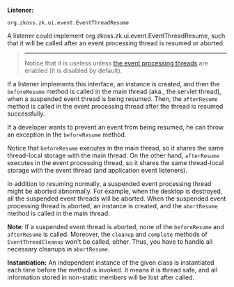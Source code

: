 **Listener:**

`org.zkoss.zk.ui.event.EventThreadResume`

A listener could implement
<javadoc type="interface">org.zkoss.zk.ui.event.EventThreadResume</javadoc>,
such that it will be called after an event processing thread is resumed
or aborted.

> ------------------------------------------------------------------------
>
> Notice that it is useless unless [the event processing
> threads]({{site.baseurl}}/zk_dev_ref/UI_Patterns/Event_Threads)
> are enabled (it is disabled by default).

If a listener implements this interface, an instance is created, and
then the `beforeResume` method is called in the main thread (aka., the
servlet thread), when a suspended event thread is being resumed. Then,
the `afterResume` method is called in the event processing thread after
the thread is resumed successfully.

If a developer wants to prevent an event from being resumed, he can
throw an exception in the `beforeResume` method.

Notice that `beforeResume` executes in the main thread, so it shares the
same thread-local storage with the main thread. On the other hand,
`afterResume` executes in the event processing thread, so it shares the
same thread-local storage with the event thread (and application event
listeners).

In addition to resuming normally, a suspended event processing thread
might be aborted abnormally. For example, when the desktop is destroyed,
all the suspended event threads will be aborted. When the suspended
event processing thread is aborted, an instance is created, and the
`abortResume` method is called in the main thread.

**Note**: If a suspended event thread is aborted, none of the
`beforeResume` and `afterResume` is called. Moreover, the `cleanup` and
`complete` methods of `EventThreadCleanup` won't be called, either.
Thus, you have to handle all necessary cleanups in `abortResume`.

**Instantiation:** An independent instance of the given class is
instantiated each time before the method is invoked. It means it is
thread safe, and all information stored in non-static members will be
lost after called.
